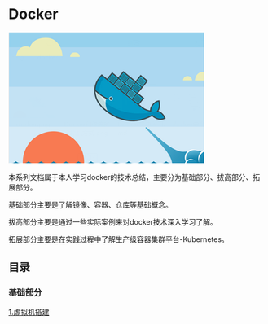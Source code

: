 # Docker
![](https://github.com/fengchuang0620/Docker/blob/master/docker/docker_picture/Docker.png)

本系列文档属于本人学习docker的技术总结，主要分为基础部分、拔高部分、拓展部分。

基础部分主要是了解镜像、容器、仓库等基础概念。

拔高部分主要是通过一些实际案例来对docker技术深入学习了解。

拓展部分主要是在实践过程中了解生产级容器集群平台-Kubernetes。


## 目录

### 基础部分

[1.虚拟机搭建](1.虚拟机搭建.md)

